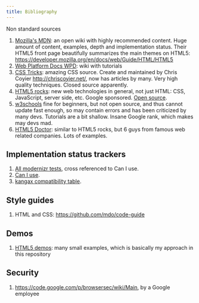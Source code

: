 ```yaml
---
title: Bibliography
---
```


Non standard sources

1. [Mozilla's MDN](https://developer.mozilla.org): an open wiki with highly recommended content. Huge amount of content, examples, depth and implementation status. Their HTML5 front page beautifully summarizes the main themes on HTML5: <https://developer.mozilla.org/en/docs/web/Guide/HTML/HTML5>
1. [Web Platform Docs WPD](http://docs.webplatform.org/wiki/Main_Page): wiki with tutorials
1. [CSS Tricks](http://css-tricks.com/): amazing CSS source. Create and maintained by Chris Coyier <http://chriscoyier.net/>, now has articles by many. Very high quality techniques. Closed source apparently.
1. [HTML5 rocks](http://www.html5rocks.com/en/): new web technologies in general, not just HTML: CSS, JavaScript, server side, etc. Google sponsored. [Open source](https://github.com/html5rocks/www.html5rocks.com).
1. [w3schools](http://www.w3schools.com) fine for beginners, but not open source, and thus cannot update fast enough, so may contain errors and has been criticized by many devs. Tutorials are a bit shallow. Insane Google rank, which makes may devs mad.
1. [HTML5 Doctor](http://html5doctor.com/): similar to HTML5 rocks, but 6 guys from famous web related companies. Lots of examples.

## Implementation status trackers

1. [All modernizr tests](http://modernizr.github.io/Modernizr/test/), cross referenced to Can I use.
1. [Can I use](http://caniuse.com/).
1. [kangax compatibility table](http://kangax.github.io/compat-table/es6).

## Style guides

1. HTML and CSS: <https://github.com/mdo/code-guide>

## Demos

1. [HTML5 demos](https://github.com/remy/html5demos): many small examples, which is basically my approach in this repository

## Security

1. <https://code.google.com/p/browsersec/wiki/Main>, by a Google employee
